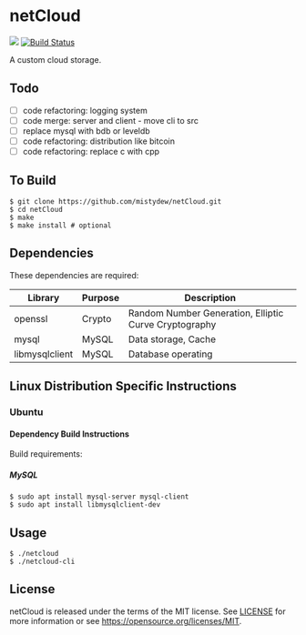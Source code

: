 # netCloud

![](https://github.com/mistydew/netCloud/workflows/C/C++%20CI/badge.svg)
[![Build Status](https://travis-ci.org/mistydew/netCloud.svg?branch=master)](https://travis-ci.org/mistydew/netCloud)

A custom cloud storage.

## Todo

- [ ] code refactoring: logging system
- [ ] code merge: server and client - move cli to src
- [ ] replace mysql with bdb or leveldb
- [ ] code refactoring: distribution like bitcoin
- [ ] code refactoring: replace c with cpp

## To Build

```
$ git clone https://github.com/mistydew/netCloud.git
$ cd netCloud
$ make
$ make install # optional
```

## Dependencies

These dependencies are required:

Library        | Purpose | Description
---------------|---------|-------------
openssl        | Crypto  | Random Number Generation, Elliptic Curve Cryptography
mysql          | MySQL   | Data storage, Cache
libmysqlclient | MySQL   | Database operating

## Linux Distribution Specific Instructions

### Ubuntu

#### Dependency Build Instructions

Build requirements:

##### MySQL

```
$ sudo apt install mysql-server mysql-client
$ sudo apt install libmysqlclient-dev
```

## Usage

```
$ ./netcloud
$ ./netcloud-cli
```

## License

netCloud is released under the terms of the MIT license.
See [LICENSE](LICENSE) for more information or see https://opensource.org/licenses/MIT.

